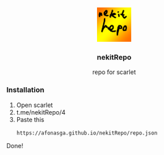 
<br/>
<div align="center">
<a href="https://github.com/AfonasGa/nekitRepo/blob/main/nekitrepoimage.png?raw=true">
<img src="https://github.com/AfonasGa/nekitRepo/blob/main/nekitrepoimage.png?raw=true" alt="Logo" width="80" height="80">
</a>
<h3 align="center">nekitRepo</h3>
<p align="center">
repo for scarlet


  


</p>
</div>

### Installation

1. Open scarlet
2. t.me/nekitRepo/4
3. Paste this
   ```sh
   https://afonasga.github.io/nekitRepo/repo.json
   ```
Done!
